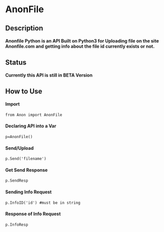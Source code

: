 # AnonFile
## Description 
#### Anonfile Python is an API Built on Python3 for Uploading file on the site Anonfile.com and getting info about the file id currently exists or not.
#### 

## Status 
#### Currently this API is still in BETA Version

## How to Use 

#### Import 
`from Anon import AnonFile`

#### Declaring API into a Var
`p=AnonFile()`

#### Send/Upload 
`p.Send('filename')`

#### Get Send Response
`p.SendResp`

#### Sending Info Request
`p.InfoID('id') #must be in string`

#### Response of Info Request
`p.InfoResp`

